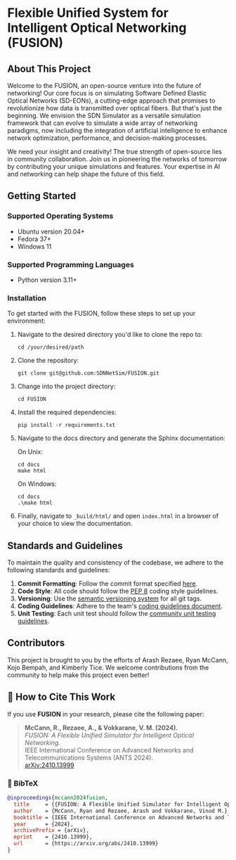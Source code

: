 
# Flexible Unified System for Intelligent Optical Networking (FUSION)

## About This Project

Welcome to the FUSION, an open-source venture into the future of networking! Our core focus is on simulating Software Defined Elastic Optical Networks (SD-EONs), a cutting-edge approach that promises to revolutionize how data is transmitted over optical fibers. But that's just the beginning. We envision the SDN Simulator as a versatile simulation framework that can evolve to simulate a wide array of networking paradigms, now including the integration of artificial intelligence to enhance network optimization, performance, and decision-making processes.

We need your insight and creativity! The true strength of open-source lies in community collaboration. Join us in pioneering the networks of tomorrow by contributing your unique simulations and features. Your expertise in AI and networking can help shape the future of this field.

## Getting Started

### Supported Operating Systems

- Ubuntu version 20.04+
- Fedora 37+
- Windows 11

### Supported Programming Languages

- Python version 3.11+

### Installation

To get started with the FUSION, follow these steps to set up your environment:

1. Navigate to the desired directory you'd like to clone the repo to:
   ```
   cd /your/desired/path
   ```
2. Clone the repository:
   ```
   git clone git@github.com:SDNNetSim/FUSION.git
   ```
3. Change into the project directory:
   ```
   cd FUSION
   ```
4. Install the required dependencies:
   ```
   pip install -r requirements.txt
   ```
5. Navigate to the docs directory and generate the Sphinx documentation:

   On Unix:
   ```
   cd docs
   make html
   ```
   On Windows:
   ```
   cd docs
   .\make html
   ```
6. Finally, navigate to `_build/html/` and open `index.html` in a browser of your choice to view the documentation.

## Standards and Guidelines

To maintain the quality and consistency of the codebase, we adhere to the following standards and guidelines:

1. **Commit Formatting**: Follow the commit format specified [here](https://gist.github.com/robertpainsi/b632364184e70900af4ab688decf6f53).
2. **Code Style**: All code should follow the [PEP 8](https://peps.python.org/pep-0008/) coding style guidelines.
3. **Versioning**: Use the [semantic versioning system](https://semver.org/) for all git tags.
4. **Coding Guidelines**: Adhere to the team's [coding guidelines document](https://github.com/SDNNetSim/sdn_simulator/blob/main/CONTRIBUTING.md).
5. **Unit Testing**: Each unit test should follow the [community unit testing guidelines](https://pylonsproject.org/community-unit-testing-guidelines.html).

## Contributors

This project is brought to you by the efforts of Arash Rezaee, Ryan McCann, Kojo Bempah, and 
Kimberly Tice. We welcome contributions from the community to help make this project even better!

## 📖 How to Cite This Work

If you use **FUSION** in your research, please cite the following paper:

> **McCann, R., Rezaee, A., & Vokkarane, V. M. (2024).**  
> *FUSION: A Flexible Unified Simulator for Intelligent Optical Networking.*  
> IEEE International Conference on Advanced Networks and Telecommunications Systems (ANTS 2024).  
> [arXiv:2410.13999](https://arxiv.org/abs/2410.13999)

### 📄 BibTeX

```bibtex
@inproceedings{mccann2024fusion,
  title     = {{FUSION: A Flexible Unified Simulator for Intelligent Optical Networking}},
  author    = {McCann, Ryan and Rezaee, Arash and Vokkarane, Vinod M.},
  booktitle = {IEEE International Conference on Advanced Networks and Telecommunications Systems (ANTS)},
  year      = {2024},
  archivePrefix = {arXiv},
  eprint    = {2410.13999},
  url       = {https://arxiv.org/abs/2410.13999}
}
